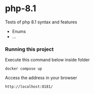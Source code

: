 # php-8.1
Tests of php 8.1 syntax and features
- Enums
- ...

### Running this project

Execute this command below inside folder

```
docker compose up
```

Access the address in your browser
```
http://localhost:8181/
```
